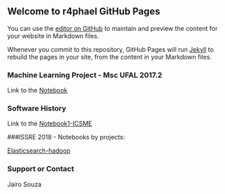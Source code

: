 ## Welcome to r4phael GitHub Pages

You can use the [editor on GitHub](https://github.com/r4phael/r4phael.github.io/edit/master/index.md) to maintain and preview the content for your website in Markdown files.

Whenever you commit to this repository, GitHub Pages will run [Jekyll](https://jekyllrb.com/) to rebuild the pages in your site, from the content in your Markdown files.

### Machine Learning Project - Msc UFAL 2017.2

Link to the [Notebook](notebooks/RNotebook_mlufal201702.nb.html)

### Software History

Link to the [Notebook1-ICSME](notebooks/RNotebook_sc_meeting13032018.nb.html)

###ISSRE 2018 - Notebooks by projects:

[Elasticsearch-hadoop](notebooks/RNotebook-ISSRE-Elasticsearch-hadoop.nb.html)



### Support or Contact
Jairo Souza
